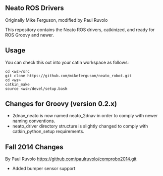 ## Neato ROS Drivers

Originally Mike Ferguson, modified by Paul Ruvolo

This repository contains the Neato ROS drivers, catkinized, and ready for ROS Groovy and newer.

## Usage
You can check this out into your catin workspace as follows:

    cd <ws>/src
    git clone https://github.com/mikeferguson/neato_robot.git
    cd <ws>
    catkin_make
    source <ws>/devel/setup.bash

## Changes for Groovy (version 0.2.x)

 * 2dnav_neato is now named neato_2dnav in order to comply with newer naming conventions.
 * neato_driver directory structure is slightly changed to comply with catkin_python_setup requirements.

## Fall 2014 Changes 
 By Paul Ruvolo https://github.com/paulruvolo/comprobo2014.git
 * Added bumper sensor support



